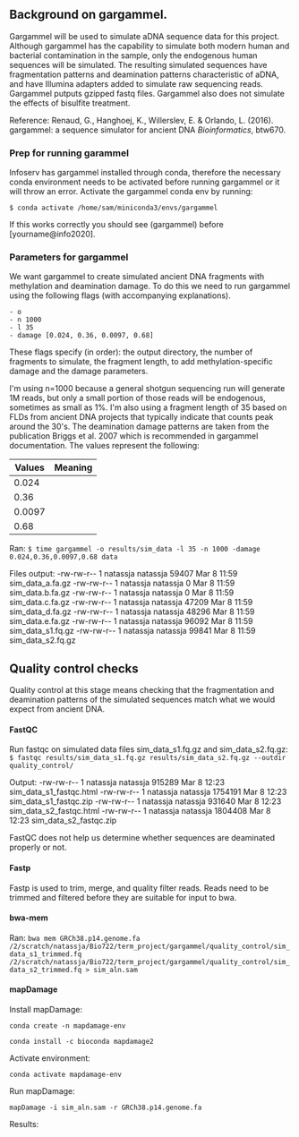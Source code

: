 ## Background on gargammel.
Gargammel will be used to simulate aDNA sequence data for this project. Although gargammel has the capability to simulate both modern human and bacterial contamination in the sample, only the endogenous human sequences will be simulated. The resulting simulated sequences have fragmentation patterns and deamination patterns characteristic of aDNA, and have Illumina adapters added to simulate raw sequencing reads. Gargammel putputs gzipped fastq files. Gargammel also does not simulate the effects of bisulfite treatment.

Reference: Renaud, G., Hanghoej, K., Willerslev, E. & Orlando, L. (2016). gargammel: a sequence simulator for ancient DNA _Bioinformatics_, btw670. 

### Prep for running garammel
Infoserv has gargammel installed through conda, therefore the necessary conda environment needs to be activated before running gargammel or it will throw an error. Activate the gargammel conda env by running: 

	$ conda activate /home/sam/miniconda3/envs/gargammel

If this works correctly you should see (gargammel) before [yourname@info2020]. 

### Parameters for gargammel
We want gargammel to create simulated ancient DNA fragments with methylation and deamination damage. To do this we need to run gargammel using the following flags (with accompanying explanations).

	- o
	- n 1000
	- l 35
	- damage [0.024, 0.36, 0.0097, 0.68]

These flags specify (in order): the output directory, the number of fragments to simulate, the fragment length, to add methylation-specific damage and the damage parameters. 

I'm using n=1000 because a general shotgun sequencing run will generate 1M reads, but only a small portion of those reads will be endogenous, sometimes as small as 1%. I'm also using a fragment length of 35 based on FLDs from ancient DNA projects that typically indicate that counts peak around the 30's. The deamination damage patterns are taken from the publication Briggs et al. 2007 which is recommended in gargammel documentation. The values represent the following: 

| Values | Meaning |
| ------ | ------- |
| 0.024  |         |
| 0.36   |         |
| 0.0097 |         |
| 0.68   |         |


Ran: 
`$ time gargammel -o results/sim_data -l 35 -n 1000 -damage 0.024,0.36,0.0097,0.68 data`

Files output: 
-rw-rw-r-- 1 natassja natassja  59407 Mar  8 11:59 sim_data_a.fa.gz
-rw-rw-r-- 1 natassja natassja      0 Mar  8 11:59 sim_data.b.fa.gz
-rw-rw-r-- 1 natassja natassja      0 Mar  8 11:59 sim_data.c.fa.gz
-rw-rw-r-- 1 natassja natassja  47209 Mar  8 11:59 sim_data_d.fa.gz
-rw-rw-r-- 1 natassja natassja  48296 Mar  8 11:59 sim_data.e.fa.gz
-rw-rw-r-- 1 natassja natassja  96092 Mar  8 11:59 sim_data_s1.fq.gz
-rw-rw-r-- 1 natassja natassja  99841 Mar  8 11:59 sim_data_s2.fq.gz
## Quality control checks
Quality control at this stage means checking that the fragmentation and deamination patterns of the simulated sequences match what we would expect from ancient DNA. 

#### FastQC
Run fastqc on simulated data files sim_data_s1.fq.gz and sim_data_s2.fq.gz:
`$ fastqc results/sim_data_s1.fq.gz results/sim_data_s2.fq.gz --outdir quality_control/`

Output: 
-rw-rw-r-- 1 natassja natassja  915289 Mar  8 12:23 sim_data_s1_fastqc.html
-rw-rw-r-- 1 natassja natassja 1754191 Mar  8 12:23 sim_data_s1_fastqc.zip
-rw-rw-r-- 1 natassja natassja  931640 Mar  8 12:23 sim_data_s2_fastqc.html
-rw-rw-r-- 1 natassja natassja 1804408 Mar  8 12:23 sim_data_s2_fastqc.zip

FastQC does not help us determine whether sequences are deaminated properly or not. 

#### Fastp
Fastp is used to trim, merge, and quality filter reads. Reads need to be trimmed and filtered before they are suitable for input to bwa. 

#### bwa-mem

Ran: 
` bwa mem GRCh38.p14.genome.fa /2/scratch/natassja/Bio722/term_project/gargammel/quality_control/sim_data_s1_trimmed.fq /2/scratch/natassja/Bio722/term_project/gargammel/quality_control/sim_data_s2_trimmed.fq > sim_aln.sam
`

#### mapDamage

Install mapDamage: 

`conda create -n mapdamage-env`

`conda install -c bioconda mapdamage2`

Activate environment: 

`conda activate mapdamage-env`

Run mapDamage: 

`mapDamage -i sim_aln.sam -r GRCh38.p14.genome.fa`

Results: 






